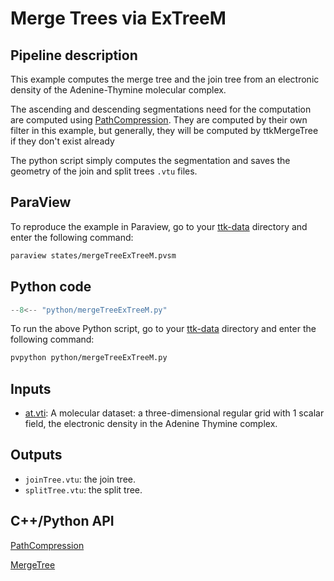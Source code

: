 # Merge Trees via ExTreeM

## Pipeline description
This example computes the merge tree and the join tree from an electronic density of the Adenine-Thymine molecular complex.

The ascending and descending segmentations need for the computation are computed using [PathCompression](https://topology-tool-kit.github.io/doc/html/classttkPathCompression.html). They are computed by their own filter in this example, but generally, they will be computed by ttkMergeTree if they don't exist already

The python script simply computes the segmentation and saves the geometry of the join and split trees `.vtu` files.

## ParaView
To reproduce the example in Paraview, go to your [ttk-data](https://github.com/topology-tool-kit/ttk-data) directory and enter the following command:
``` bash
paraview states/mergeTreeExTreeM.pvsm
```

## Python code

``` python  linenums="1"
--8<-- "python/mergeTreeExTreeM.py"
```

To run the above Python script, go to your [ttk-data](https://github.com/topology-tool-kit/ttk-data) directory and enter the following command:
``` bash
pvpython python/mergeTreeExTreeM.py
```


## Inputs
- [at.vti](https://github.com/topology-tool-kit/ttk-data/raw/dev/at.vti): A molecular dataset: a three-dimensional regular grid with 1 scalar field, the electronic density in the Adenine Thymine complex.

## Outputs
-  `joinTree.vtu`: the join tree.
-  `splitTree.vtu`: the split tree.


## C++/Python API

[PathCompression](https://topology-tool-kit.github.io/doc/html/classttkPathCompression.html)

[MergeTree](https://topology-tool-kit.github.io/doc/html/classttkMergeTree.html)
